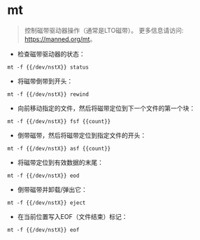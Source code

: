 # mt

> 控制磁带驱动器操作（通常是LTO磁带）。
> 更多信息请访问: <https://manned.org/mt>。

- 检查磁带驱动器的状态：

`mt -f {{/dev/nstX}} status`

- 将磁带倒带到开头：

`mt -f {{/dev/nstX}} rewind`

- 向前移动指定的文件，然后将磁带定位到下一个文件的第一个块：

`mt -f {{/dev/nstX}} fsf {{count}}`

- 倒带磁带，然后将磁带定位到指定文件的开头：

`mt -f {{/dev/nstX}} asf {{count}}`

- 将磁带定位到有效数据的末尾：

`mt -f {{/dev/nstX}} eod`

- 倒带磁带并卸载/弹出它：

`mt -f {{/dev/nstX}} eject`

- 在当前位置写入EOF（文件结束）标记：

`mt -f {{/dev/nstX}} eof`